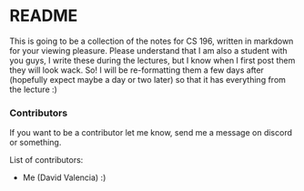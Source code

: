# README

This is going to be a collection of the notes for CS 196, written in markdown for your viewing pleasure. Please understand that I am also a student with you guys, I write these during the lectures, but I know when I first post them they will look wack. So! I will be re-formatting them a few days after (hopefully expect maybe a day or two later) so that it has everything from the lecture :)

### Contributors

If you want to be a contributor let me know, send me a message on discord or something.

List of contributors:

* Me (David Valencia) :)